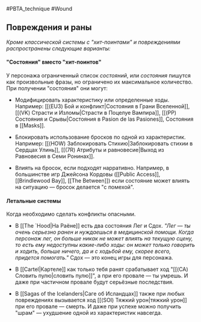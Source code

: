 #PBTA_technique #Wound
## Повреждения и раны
*Кроме классической системы с "хит-поинтами" и повреждениями распространены следующие варианты:*

#### "Состояния" вместо "хит-поинтов"
У персонажа ограниченный список *состояний*, или *состояния* пишутся как произвольные фразы, но ограничено их максимальное количество. 
При получении "состояния" они могут:
 
- Модифицировать характеристику или определенные ходы. Например: [[(EU3) Бой и конфликт|Состояния в Грани Вселенной]], [[(VK) Страсти и Изломы|Страсти в Поцелуе Вампира]], [[(PP) Состояния и Срывы|Состояния в Pasion de las Pasiones]], Состояния в [[Masks]].

- Блокировать использование бросков по одной из характеристик. Например: [[(HOW) Заблокировать Стихию|Заблокировать стихии в Сердцах Улинь]], [[(7R) Атрибуты и равновесие|Выход из Равновесия в Семи Ронинах]].

- Влиять на бросок, если подходят нарративно. Например, в большинстве игр Джейсона Кордовы ([[Public Access]], [[Brindlewood Bay]], [[The Between]]) если состояние может влиять на ситуацию — бросок делается "с помехой".

#### Летальные системы
Когда необходимо сделать конфликты опасными. 

- В [[The `Hood|На Раёне]] есть два состояния Лег и Сдох. *"Лег — ты очень серьезно ранен и&nbsp;нуждаешься в&nbsp;медицинской помощи. Когда персонаж лег, он больше никак не&nbsp;может влиять на&nbsp;текущую сцену, то есть ему недоступны какие-либо ходы: он может только говорить и&nbsp;ходить, больше ничего, да и&nbsp;с&nbsp;ходьбой ему, скорее всего, придется помогать."* Сдох — это конец игры для персонажа.

- В [[Cartel|Картеле]] как только тебя ранят срабатывает ход "[[(CA) Словить пулю|словить пулю]]", а при его провале — ты умрешь. И даже при частичном провале будут серьёзные последствия.

- В [[Sagas of the Icelanders|Саге об Исландцах]] также при любых повреждениях вызывается ход [[(SOI) Тяжкий урон|тяжкий урон]] при его провале — смерть. И даже при успехе можно получить "шрам" — ухудшение одной из характеристик навсегда.